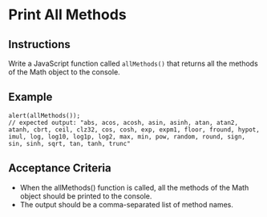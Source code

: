 # Print All Methods

## Instructions

Write a JavaScript function called `allMethods()` that returns all the methods of the Math object to the console.

## Example

```
alert(allMethods());
// expected output: "abs, acos, acosh, asin, asinh, atan, atan2, atanh, cbrt, ceil, clz32, cos, cosh, exp, expm1, floor, fround, hypot, imul, log, log10, log1p, log2, max, min, pow, random, round, sign, sin, sinh, sqrt, tan, tanh, trunc"
```

## Acceptance Criteria

- When the allMethods() function is called, all the methods of the Math object should be printed to the console.
- The output should be a comma-separated list of method names.
